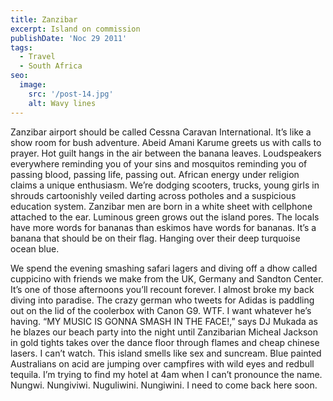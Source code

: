 ```yaml
---
title: Zanzibar
excerpt: Island on commission
publishDate: 'Noc 29 2011'
tags:
  - Travel
  - South Africa
seo:
  image:
    src: '/post-14.jpg'
    alt: Wavy lines
---
```



Zanzibar airport should be called Cessna Caravan International. It’s like a show room for bush adventure. Abeid Amani Karume greets us with calls to prayer. Hot guilt hangs in the air between the banana leaves. Loudspeakers everywhere reminding you of your sins and mosquitos reminding you of passing blood, passing life, passing out. African energy under religion claims a unique enthusiasm. We’re dodging scooters, trucks, young girls in shrouds cartoonishly veiled darting across potholes and a suspicious education system. Zanzibar men are born in a white sheet with cellphone attached to the ear. Luminous green grows out the island pores. The locals have more words for bananas than eskimos have words for bananas. It’s a banana that should be on their flag. Hanging over their deep turquoise ocean blue.

We spend the evening smashing safari lagers and diving off a dhow called cuppicino with friends we make from the UK, Germany and Sandton Center. It’s one of those afternoons you’ll recount forever. I almost broke my back diving into paradise. The crazy german who tweets for Adidas is paddling out on the lid of the coolerbox with Canon G9. WTF. I want whatever he’s having. “MY MUSIC IS GONNA SMASH IN THE FACE!,” says DJ Mukada as he blazes our beach party into the night until Zanzibarian Micheal Jackson in gold tights takes over the dance floor through flames and cheap chinese lasers. I can’t watch. This island smells like sex and suncream. Blue painted Australians on acid are jumping over campfires with wild eyes and redbull tequila. I’m trying to find my hotel at 4am when I can’t pronounce the name. Nungwi. Nungiviwi. Nuguliwini. Nungiwini. I need to come back here soon.



